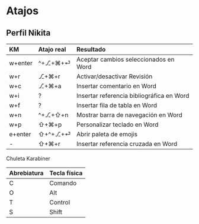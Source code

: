 # Atajos

## Perfil Nikita

| KM | Atajo real | Resultado |
| :--- | :--- | :--- |
| w+enter | ^+⎇+⌘+⏎ | Aceptar cambios seleccionados en Word |
| w+r | ⎇+⌘+r | Activar/desactivar Revisión |
| w+c | ⎇+⌘+a | Insertar comentario en Word |
| w+i | ? | Insertar referencia bibliográfica en Word |
| w+f | ? | Insertar fila de tabla en Word |
| w+n | ^+⎇+⇧+n | Mostrar barra de navegación en Word |
| w+p | ⇧+⌘+p | Personalizar teclado en Word |
| e+enter | ⇧+^+⎇+⏎ | Abrir paleta de emojis |
| - | ⇧+⌘+r | Insertar referencia cruzada en Word |

Chuleta Karabiner

| Abrebiatura | Tecla física |
| :--- | :--- |
| C | Comando |
| O | Alt |
| T | Control |
| S | Shift |

